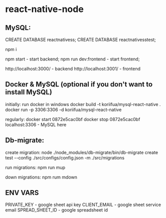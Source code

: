# react-native-node

## MySQL:

CREATE DATABASE reactnativess;
CREATE DATABASE reactnativesstest;

npm i

npm start - start backend;
npm run dev:frontend - start frontend;

http://localhost:3000/ - backend
http://localhost:3001/ - frontend


Docker & MySQL (optional if you don't want to install MySQL)
-------------------------------------------------------
initially:
run docker in windows
docker build -t koriifua/mysql-react-native .
docker run -p 3306:3306 -d koriifua/mysql-react-native

regularly:
docker start 0872e5cac0bf
docker stop 0872e5cac0bf
localhost:3306 - MySQL here



## Db-migrate:

create migration:
node ./node_modules/db-migrate/bin/db-migrate create test --config ./src/configs/config.json -m ./src/migrations

run migrations:
npm run mup

down migrations:
npm rum mdown

## ENV VARS

PRIVATE_KEY - google sheet api key
CLIENT_EMAIL - google sheet service email
SPREAD_SHEET_ID - google spreadsheet id
